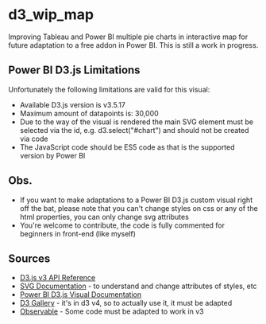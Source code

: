 # d3_wip_map
Improving Tableau and Power BI multiple pie charts in interactive map for future adaptation to a free addon in Power BI.
This is still a work in progress.

## Power BI D3.js Limitations
Unfortunately the following limitations are valid for this visual:

* Available D3.js version is v3.5.17
* Maximum amount of datapoints is: 30,000
* Due to the way of the visual is rendered the main SVG element must be selected via the id, e.g. d3.select("#chart") and should not be created via code
* The JavaScript code should be ES5 code as that is the supported version by Power BI

## Obs.
* If you want to make adaptations to a Power BI D3.js custom visual right off the bat, please note that you can't change styles on css or any of the html properties, you can only change svg attributes
* You're welcome to contribute, the code is fully commented for beginners in front-end (like myself)

## Sources
* [D3.js v3 API Reference](https://github.com/d3/d3-3.x-api-reference/blob/master/API-Reference.md)
* [SVG Documentation](https://developer.mozilla.org/en-US/docs/Web/SVG) - to understand and change attributes of styles, etc
* [Power BI D3.js Visual Documentation](https://azurebi-docs.jppp.org/powerbi-visuals/d3js.html?tabs=docs%2Cdocs-open)
* [D3 Gallery](https://d3-graph-gallery.com/index.html) - it's in d3 v4, so to actually use it, it must be adapted
* [Observable](https://observablehq.com/@d3) - Some code must be adapted to work in v3

